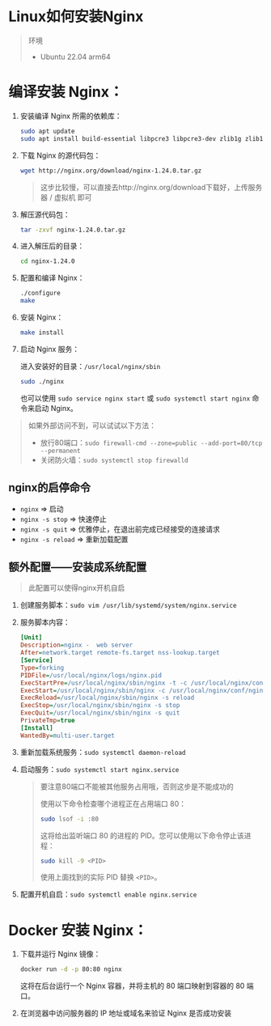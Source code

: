 # Linux如何安装Nginx

> 环境
>
> - Ubuntu 22.04 arm64

# 编译安装 Nginx：

1. 安装编译 Nginx 所需的依赖库：

	```sh
	sudo apt update
	sudo apt install build-essential libpcre3 libpcre3-dev zlib1g zlib1g-dev openssl libssl-dev
	```

2. 下载 Nginx 的源代码包：

	```sh
	wget http://nginx.org/download/nginx-1.24.0.tar.gz
	```

	> 这步比较慢，可以直接去http://nginx.org/download下载好，上传服务器 / 虚拟机 即可

3. 解压源代码包：

	```sh
	tar -zxvf nginx-1.24.0.tar.gz
	```

4. 进入解压后的目录：

	```sh
	cd nginx-1.24.0
	```

5. 配置和编译 Nginx：

	```sh
	./configure
	make
	```

6. 安装 Nginx：

	```sh
	make install
	```

7. 启动 Nginx 服务：

	进入安装好的目录：`/usr/local/nginx/sbin`

	```sh
	sudo ./nginx
	```

	也可以使用 `sudo service nginx start` 或 `sudo systemctl start nginx` 命令来启动 Nginx。

> 如果外部访问不到，可以试试以下方法：
>
> - 放行80端口：`sudo firewall-cmd --zone=public --add-port=80/tcp --permanent`
> - 关闭防火墙：`sudo systemctl stop firewalld`

## nginx的启停命令

- `nginx` => 启动
- `nginx -s stop` => 快速停止
- `nginx -s quit` => 优雅停止，在退出前完成已经接受的连接请求
- `nginx -s reload` => 重新加载配置

## 额外配置——安装成系统配置

> 此配置可以使得nginx开机自启

1. 创建服务脚本：`sudo vim /usr/lib/systemd/system/nginx.service`

2. 服务脚本内容：

	```ini
	[Unit]
	Description=nginx -  web server
	After=network.target remote-fs.target nss-lookup.target
	[Service]
	Type=forking
	PIDFile=/usr/local/nginx/logs/nginx.pid
	ExecStartPre=/usr/local/nginx/sbin/nginx -t -c /usr/local/nginx/conf/nginx.conf
	ExecStart=/usr/local/nginx/sbin/nginx -c /usr/local/nginx/conf/nginx.conf
	ExecReload=/usr/local/nginx/sbin/nginx -s reload
	ExecStop=/usr/local/nginx/sbin/nginx -s stop
	ExecQuit=/usr/local/nginx/sbin/nginx -s quit
	PrivateTmp=true
	[Install]
	WantedBy=multi-user.target
	```

3. 重新加载系统服务：`sudo systemctl daemon-reload`

4. 启动服务：`sudo systemctl start nginx.service`

	> 要注意80端口不能被其他服务占用哦，否则这步是不能成功的
	>
	> 使用以下命令检查哪个进程正在占用端口 80：
	>
	> ```sh
	> sudo lsof -i :80
	> ```
	>
	> 这将给出监听端口 80 的进程的 PID。您可以使用以下命令停止该进程：
	>
	> ```sh
	> sudo kill -9 <PID>
	> ```
	>
	> 使用上面找到的实际 PID 替换 `<PID>`。

5. 配置开机自启：`sudo systemctl enable nginx.service`

# Docker 安装 Nginx：

1. 下载并运行 Nginx 镜像：

	```sh
	docker run -d -p 80:80 nginx
	```

	这将在后台运行一个 Nginx 容器，并将主机的 80 端口映射到容器的 80 端口。

2. 在浏览器中访问服务器的 IP 地址或域名来验证 Nginx 是否成功安装